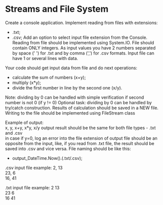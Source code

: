 # Streams and File System

Create a console application.
Implement reading from files with extensions:
- .txt;
- .csv;
Add an option to select input file extension from the Console.
Reading from file should be implemented using System.IO.
File should contain ONLY integers. As input values you have 2 numbers separated by space (' ') for .txt and by comma (',') for .csv formats.
Input file can have 1 or several lines with data.

Your code should get input data from file and do next operations:
- calculate the sum of numbers (x+y);
- multiply (x*y);
- divide the first number in line by the second one (x/y).

Note: dividing by 0 can be handled with simple verification if second number is not 0 (if y != 0)
Optional task: dividing by 0 can be handled by try/catch construction.
Results of calculation should be saved in a NEW file.
Writing to the file should be implemented using FileStream class

Example of output:  
x, y, x+y, x*y, x/y
output result should be the same for both file types - .txt and .csv  
in case if y=0, log an error into the file
extension of output file should be an opposite from the input, like, if you read from .txt file, the result should be saved into .csv and vice versa.
File naming should be like this: 
- output_DateTime.Now().(.txt/.csv);

.csv input file example:
2, 13  
23, 6  
16, 41  

.txt input file example:
2 13  
23 6  
16 41  
